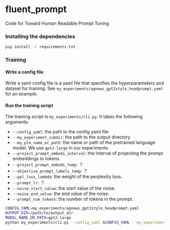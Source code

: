 # fluent_prompt
Code for Toward Human Readable Prompt Tuning


### Installing the dependencies
```bash
pip install -r requirements.txt
```


### Training
#### Write a config file
Write a yaml config file is a yaml file that specifies the hyperparameters and dataset for training. See `my_experiments/agnews_gpt2style_headprompt.yaml` for an example.


#### Run the training script
The training script is `my_experiments/cli.py`. It takes the following arguments: 
- `--config_yaml`: the path to the config yaml file
- `--my_experiment_subdir`: the path to the output directory
- `--my_plm_name_or_path`: the name or path of the pretrained language model. We use `gpt2-large` in our experiments.
- `--project_prompt_embeds_interval`: the interval of projecting the prompt embeddings to tokens.
- `--project_prompt_embeds_temp`: ？
- `--objective_prompt_labels_temp`: ？
- `--ppl_loss_lambda`: the weight of the perplexity loss.
- `--prompt_lr`: ？
- `--noise_start_value`: the start value of the noise.
- `--noise_end_value`: the end value of the noise.
- `--prompt_num_tokens`: the number of tokens in the prompt.

```bash
CONFIG_YAML=my_experiments/agnews_gpt2style_headprompt.yaml
OUTPUT_DIR=/path/to/output_dir
MODEL_NAME_OR_PATH=gpt2-large
python my_experiments/cli.py --config_yaml $CONFIG_YAML --my_experiment_subdir $OUTPUT_DIR --my_plm_name_or_path $MODEL_NAME_OR_PATH --project_prompt_embeds_interval 1 --project_prompt_embeds_temp 1e-6 --objective_prompt_labels_temp 1e-6 --ppl_loss_lambda 0 --prompt_lr 10.0 --noise_start_value 0.0000000001 --noise_end_value 0.0000000001 --my_global_seed 100 --prompt_num_tokens 5
```

